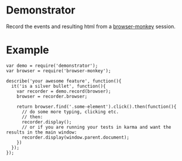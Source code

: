 # Demonstrator

Record the events and resulting html from a [browser-monkey](http://github.com/featurist/browser-monkey) session.

# Example

```
var demo = require('demonstrator');
var browser = require('browser-monkey');

describe('your awesome feature', function(){
  it('is a silver bullet', function(){
    var recorder = demo.record(browser);
    browser = recorder.browser;

    return browser.find('.some-element').click().then(function(){
      // do some more typing, clicking etc.
      // then:
      recorder.display();
      // or if you are running your tests in karma and want the results in the main window:
      recorder.display(window.parent.document);
    })
  });
});
```
